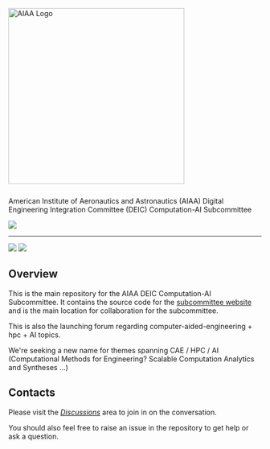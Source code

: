 <p>
  <img alt="AIAA Logo" width="350" style="margin-bottom: 25px;" src="https://raw.githubusercontent.com/aiaa-deic/computation-ai/main/docs/public/img/darkLogo.png">
  <br/>
  American Institute of Aeronautics and Astronautics (AIAA) Digital Engineering Integration Committee (DEIC) Computation-AI Subcommittee
</p>
<p>
  <a href="https://github.com/aiaa-deic/computation-ai/actions/workflows/deployToGitHubPages.yaml"><img src="https://github.com/aiaa-deic/computation-ai/actions/workflows/deployToGitHubPages.yaml/badge.svg?branch=main"></a>
</p>

---

<p>
  <a href="https://vitepress.dev/"><img src="https://img.shields.io/badge/vitepress-%2335495e.svg?style=flat&logo=vuedotjs&logoColor=%23#10B981" /></a>
  <a href="https://img.shields.io/badge/Conventional%20Commits-1.0.0-%23FE5196?logo=conventionalcommits&logoColor=white"><img src="https://img.shields.io/badge/Conventional%20Commits-1.0.0-%23FE5196?logo=conventionalcommits&logoColor=white" /></a>
</p>

## Overview

This is the main repository for the AIAA DEIC Computation-AI Subcommittee.
It contains the source code for the [subcommittee website](https://compai.aiaadeic.org)
and is the main location for collaboration for the subcommittee.

This is also the launching forum regarding computer-aided-engineering + hpc + AI topics.

We're seeking a new name for themes spanning CAE / HPC / AI
(Computational Methods for Engineering? Scalable Computation Analytics and Syntheses ...)

## Contacts

Please visit the [_Discussions_](https://github.com/aiaa-deic/computation-ai/discussions) area
to join in on the conversation.

You should also feel free to raise an issue in the repository to get help or ask a question.
